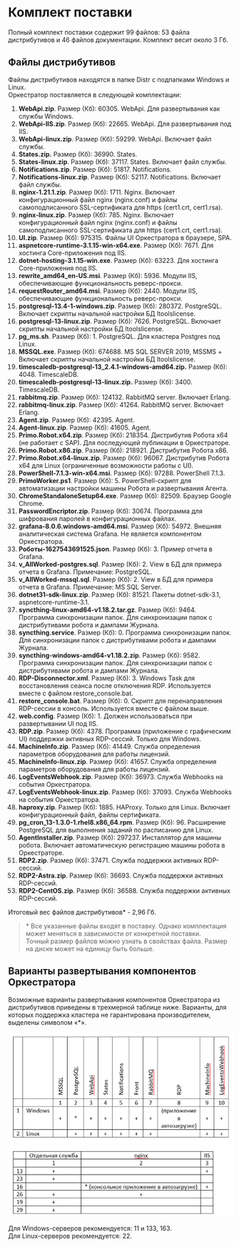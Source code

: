 # Комплект поставки

Полный комплект поставки содержит 99 файлов: 53 файла дистрибутивов и 46 файлов документации. Комплект весит около 3 Гб.

## Файлы дистрибутивов 

Файлы дистрибутивов находятся в папке Distr с подпапками Windows и Linux.\
Оркестратор поставляется в следующей комплектации:

1. **WebApi.zip**. Размер (Кб): 60305. WebApi. Для развертывания как службы Windows.
2. **WebApi-IIS.zip**. Размер (Кб):	22665. WebApi. Для развертывания под IIS.
3. **WebApi-linux.zip**. Размер (Кб):	59299. WebApi. Включает файл службы.
4. **States.zip.** Размер (Кб):	36990. States.
5. **States-linux.zip**. Размер (Кб): 37117. States. Включает файл службы.
6. **Notifications.zip**.	Размер (Кб): 51817.	Notifications.
7. **Notifications-linux.zip**.	Размер (Кб): 52117. Notifications. Включает файл службы.
8. **nginx-1.21.1.zip**. Размер (Кб): 1711.	Nginx. Включает конфигурационный файл nginx (nginx.conf) и файлы самоподписанного SSL-сертификата для https (cert1.crt, cert1.rsa).
9. **nginx-linux.zip**. Размер (Кб): 785. Nginx. Включает конфигурационный файл nginx (nginx.conf) и файлы самоподписанного SSL-сертификата для https (cert1.crt, cert1.rsa).
10. **UI.zip**. Размер (Кб): 975315. Файлы UI Оркестратора в браузере, SPA.
11. **aspnetcore-runtime-3.1.15-win-x64.exe**. Размер (Кб): 7671. Для хостинга Core-приложения под IIS.
12. **dotnet-hosting-3.1.15-win.exe**. Размер (Кб):	63223. Для хостинга Core-приложения под IIS.
13. **rewrite_amd64_en-US.msi**. Размер (Кб):	5936.	Модули IIS, обеспечивающие функциональность реверс-прокси.
14. **requestRouter_amd64.msi**. Размер (Кб):	2440. Модули IIS, обеспечивающие функциональность реверс-прокси.
15. **postgresql-13.4-1-windows.zip**. Размер (Кб): 280372. PostgreSQL. Включает скрипты начальной настройки БД ltoolslicense.
16. **postgresql-13-linux.zip**. Размер (Кб): 7626. PostgreSQL. Включает скрипты начальной настройки БД ltoolslicense.
17. **pg_ms.sh**.	Размер (Кб): 1. PostgreSQL. Для кластера Postgres под Linux.
18. **MSSQL.exe**. Размер (Кб): 674688. MS SQL SERVER 2019, MSSMS	+	Включает скрипты начальной настройки БД ltoolslicense.
19. **timescaledb-postgresql-13_2.4.1-windows-amd64.zip.** Размер (Кб): 4048.	TimescaleDB.
20. **timescaledb-postgresql-13-linux.zip.** Размер (Кб): 3400. TimescaleDB.
21. **rabbitmq.zip**. Размер (Кб): 124132. RabbitMQ server. Включает Erlang.
22. **rabbitmq-linux.zip**.	Размер (Кб): 41264. RabbitMQ server. Включает Erlang.
23. **Agent.zip**. Размер (Кб): 42395. Agent.
24. **Agent-linux.zip**. Размер (Кб): 41605. Agent.
25. **Primo.Robot.x64.zip**. Размер (Кб): 218354.	Дистрибутив Робота x64 (не работает с SAP). Для последующей публикации в Оркестраторе.
26. **Primo.Robot.x86.zip**. Размер (Кб): 218921. Дистрибутив Робота x86.
27. **Primo.Robot.x64-linux.zip**. Размер (Кб):	96067. Дистрибутив Робота x64 для Linux (ограниченные возможности работы с UI).
28. **PowerShell-7.1.3-win-x64.msi**. Размер (Кб): 97288. PowerShell 7.1.3.
29. **PrimoWorker.ps1**. Размер (Кб): 5. PowerShell-скрипт для автоматизации настройки машины Робота и развертывания Агента.
30. **ChromeStandaloneSetup64.exe**. Размер (Кб): 82509. Браузер Google Chrome.
31. **PasswordEncriptor.zip**. Размер (Кб): 30674. Программа для шифрования паролей в конфигурационных файлах.
32. **grafana-8.0.6.windows-amd64.msi**. Размер (Кб): 54972. Внешняя аналитическая система Grafana. Не является компонентом Оркестратора.
33. **Роботы-1627543691525.json**. Размер (Кб): 3. Пример отчета в Grafana.
34. **v_AllWorked-postgres.sql**.	Размер (Кб): 2.	View в БД для примера отчета в Grafana. Примечание: PostgreSQL.
35. **v_AllWorked-mssql.sql**. Размер (Кб):	2. View в БД для примера отчета в Grafana. Примечание:	MS SQL Server.
36. **dotnet31-sdk-linux.zip**. Размер (Кб): 81521. Пакеты dotnet-sdk-3.1, aspnetcore-runtime-3.1.
37. **syncthing-linux-amd64-v1.18.2.tar.gz**.	Размер (Кб): 9464. Программа синхронизации папок. Для синхронизации папок с дистрибутивами робота и дампами Журнала.
38. **syncthing.service**. Размер (Кб): 0. Программа синхронизации папок. Для синхронизации папок с дистрибутивами робота и дампами Журнала.
39. **syncthing-windows-amd64-v1.18.2.zip**. Размер (Кб): 9582. Программа синхронизации папок. Для синхронизации папок с дистрибутивами робота и дампами Журнала.
40. **RDP-Disconnector.xml**. Размер (Кб): 3. Windows Task для восстановления сеанса после отключения RDP. Используется вместе с файлом restore_console.bat.
41. **restore_console.bat**. Размер (Кб):	0. Скрипт для перенаправления RDP-сессии в консоль. Используется вместе с файлом выше.
42. **web.config**. Размер (Кб): 1. Должен использоваться при развертывании UI под IIS.
43. **RDP.zip**. Размер (Кб):	4378. Программа (приложение с графическим UI) поддержки активных RDP-сессий. Только для Windows.
44. **MachineInfo.zip**. Размер (Кб):	41449. Служба определения параметров оборудования для работы лицензий.
45. **MachineInfo-linux.zip**. Размер (Кб): 41657. Служба определения параметров оборудования для работы лицензий.
46. **LogEventsWebhook.zip**.	Размер (Кб): 36973. Служба Webhooks на события Оркестратора.
47. **LogEventsWebhook-linux.zip**. Размер (Кб): 37093. Служба Webhooks на события Оркестратора.
48. **haproxy.zip**. Размер (Кб):	1885.	HAProxy. Только для Linux. Включает конфигурационный файл, файлы сертификата.
49. **pg_cron_13-1.3.0-1.rhel8.x86_64.rpm**. Размер (Кб):	96. Расширение PostgreSQL для выполнения заданий по расписанию для Linux.
50. **AgentInstaller.zip**. Размер (Кб): 297237. Инсталлятор для машины робота. Включает автоматическую регистрацию машины робота в Оркестраторе.
51. **RDP2.zip**. Размер (Кб): 37471. Служба поддержки активных RDP-сессий.
52. **RDP2-Astra.zip**. Размер (Кб): 36693. Служба поддержки активных RDP-сессий.
53. **RDP2-CentOS.zip**. Размер (Кб): 36588. Служба поддержки активных RDP-сессий.

Итоговый вес файлов дистрибутивов\* -	2,96 Гб.

> \* Все указанные файлы входят в поставку. Однако комплектация может меняться в зависимости от конкретной поставки.\
> Точный размер файлов можно узнать в свойствах файла. Размер на диске может на единицу быть больше.

## Варианты развертывания компонентов Оркестратора 

Возможные варианты развертывания компонентов Оркестратора из дистрибутивов приведены в трехмерной таблице ниже. Варианты, для которых поддержка кластера не гарантирована производителем, выделены символом «*».

![](<../../.gitbook/assets/2. Таблица. Варианты развертывания Орка.png>)

Для Windows-серверов рекомендуется: 11 и 133, 163.\
Для Linux-серверов рекомендуется: 22.

